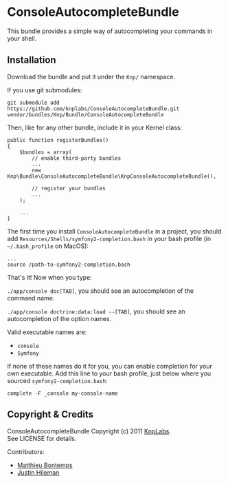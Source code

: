 # ConsoleAutocompleteBundle

This bundle provides a simple way of autocompleting your commands in your shell.

## Installation

Download the bundle and put it under the `Knp/` namespace.

If you use git submodules:

    git submodule add https://github.com/knplabs/ConsoleAutocompleteBundle.git vendor/bundles/Knp/Bundle/ConsoleAutocompleteBundle

Then, like for any other bundle, include it in your Kernel class:

    public function registerBundles()
    {
        $bundles = array(
            // enable third-party bundles
            ...
            new Knp\Bundle\ConsoleAutocompleteBundle\KnpConsoleAutocompleteBundle(),
            
            // register your bundles
            ...
        );

        ...
    }
    
The first time you install `ConsoleAutocompleteBundle` in a project, you should add `Resources/Shells/symfony2-completion.bash` in your bash profile (in `~/.bash_profile` on MacOS):

    ...
    source /path-to-symfony2-completion.bash

That's it! Now when you type:

`./app/console doc[TAB]`, you should see an autocompletion of the command name.

`./app/console doctrine:data:load --[TAB]`, you should see an autocompletion of the option names.

Valid executable names are:

* `console`
* `Symfony`

If none of these names do it for you, you can enable completion for your own executable. Add this line to your bash profile, just below where you sourced `symfony2-completion.bash`:

    complete -F _console my-console-name

## Copyright & Credits

ConsoleAutocompleteBundle Copyright (c) 2011 [KnpLabs](http://www.KnpLabs.com).  
See LICENSE for details.

Contributors:

* [Matthieu Bontemps](https://github.com/mbontemps)
* [Justin Hileman](https://github.com/bobthecow)
